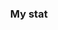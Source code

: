 <div id="stat" align="center">
        <h3> My stat </h3>
    <img src="https://github-profile-summary-cards.vercel.app/api/cards/profile-details?username=TywinLanni&theme=github_dark" alt=""/>
  </div>
